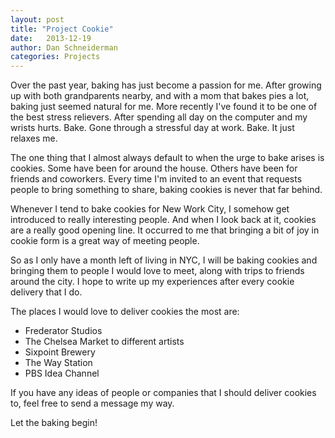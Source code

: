 ```yaml
---
layout: post
title: "Project Cookie"
date:   2013-12-19
author: Dan Schneiderman
categories: Projects
---
```

Over the past year, baking has just become a passion for me. After growing up with both grandparents nearby, and with a mom that bakes pies a lot, baking just seemed natural for me. More recently I've found it to be one of the best stress relievers. After spending all day on the computer and my wrists hurts. Bake. Gone through a stressful day at work. Bake. It just relaxes me.


The one thing that I almost always default to when the urge to bake arises is cookies. Some have been for around the house. Others have been for friends and coworkers. Every time I'm invited to an event that requests people to bring something to share, baking cookies is never that far behind.


Whenever I tend to bake cookies for New Work City, I somehow get introduced to really interesting people. And when I look back at it, cookies are a really good opening line. It occurred to me that bringing a bit of joy in cookie form is a great way of meeting people.


So as I only have a month left of living in NYC, I will be baking cookies and bringing them to people I would love to meet, along with trips to friends around the city. I hope to write up my experiences after every cookie delivery that I do.


The places I would love to deliver cookies the most are:

* Frederator Studios
* The Chelsea Market to different artists
* Sixpoint Brewery
* The Way Station
* PBS Idea Channel


If you have any ideas of people or companies that I should deliver cookies to, feel free to send a message my way.


Let the baking begin!